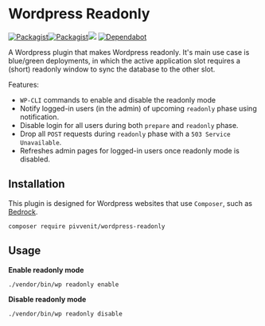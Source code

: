# Wordpress Readonly

[![Packagist](https://img.shields.io/packagist/v/pivvenit/wordpress-readonly.svg?maxAge=3600)](https://packagist.org/packages/pivvenit/wordpress-readonly)[![Packagist](https://img.shields.io/packagist/l/pivvenit/wordpress-readonly.svg?maxAge=2592000)](https://github.com/pivvenit/wordpress-readonly/blob/master/LICENSE)![](https://github.com/pivvenit/wordpress-readonly/workflows/Master%20Build/badge.svg)
[![Dependabot](https://badgen.net/badge/Dependabot/enabled/green?icon=dependabot)](https://dependabot.com/)

A Wordpress plugin that makes Wordpress readonly. 
It's main use case is blue/green deployments, in which the active application slot requires a (short) readonly window to sync the database to the other slot.

Features:
- `WP-CLI` commands to enable and disable the readonly mode
- Notify logged-in users (in the admin) of upcoming `readonly` phase using notification.
- Disable login for all users during both `prepare` and `readonly` phase.
- Drop all `POST` requests during `readonly` phase with a `503 Service Unavailable`.
- Refreshes admin pages for logged-in users once readonly mode is disabled.

## Installation

This plugin is designed for Wordpress websites that use `Composer`, such as [Bedrock](https://packagist.org/packages/roots/bedrock).
```shell script
composer require pivvenit/wordpress-readonly
```

## Usage

**Enable readonly mode**
```shell script
./vendor/bin/wp readonly enable
```
**Disable readonly mode**
```shell script
./vendor/bin/wp readonly disable
```
